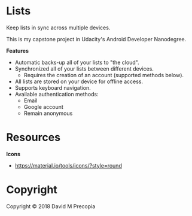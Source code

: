 # Lists

Keep lists in sync across multiple devices.

This is my capstone project in Udacity's Android Developer Nanodegree.

**Features**

- Automatic backs-up all of your lists to "the cloud".
- Synchronized all of your lists between different devices.
  - Requires the creation of an account (supported methods below).
- All lists are stored on your device for offline access.
- Supports keyboard navigation.
- Available authentication methods:
  - Email
  - Google account
  - Remain anonymous

# Resources

**Icons**

- https://material.io/tools/icons/?style=round

# Copyright

Copyright &copy; 2018 David M Precopia
